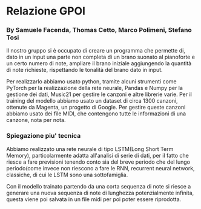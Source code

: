 # Relazione GPOI
### By Samuele Facenda, Thomas Cetto, Marco Polimeni, Stefano Tosi


Il nostro gruppo si è occupato di creare un programma che permette di, dato in un input una parte non completa di un brano suonato al pianoforte e un certo numero di note, ampliare il brano iniziale aggiungendo la quantità di note richieste, rispettando le tonalità del brano dato in input.

Per realizzarlo abbiamo usato python, tramite alcuni strumenti come PyTorch per la realizzazione della rete neurale, Pandas e Numpy per la gestione dei dati, Music21 per gestire le canzoni e altre librerie varie.
Per il training del modello abbiamo usato un dataset di circa 1300 canzoni, ottenute da Magenta, un progetto di Google. Per gestire queste canzoni abbiamo usato dei file MIDI, che contengono tutte le informazioni di una canzone, nota per nota.

### Spiegazione piu' tecnica

Abbiamo realizzato una rete neurale di tipo LSTM(Long Short Term Memory), particolarmente adatta all'analisi di serie di dati, per il fatto che riesce a fare previsioni tenendo conto sia del breve periodo che del lungo periodo(come invece non riescono a fare le RNN, recurrent neural network, classiche, di cui le LSTM sono una sottofamiglia.

Con il modello trainato partendo da una corta sequenza di note si riesce a generare una nuova sequenza di note di lunghezza potenzialmente infinita, questa viene poi salvata in
un file midi per poi poter essere riprodotta.

